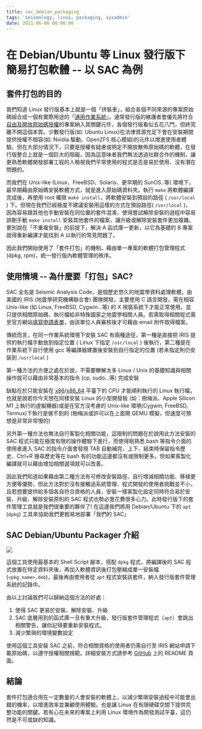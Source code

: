 ```yaml
---
title: sac_debian_packaging
tags: 'seismology, linux, packaging, sysadmin'
date: 2021-06-06 00:00:00
---
```



# 在 Debian/Ubuntu 等 Linux 發行版下簡易打包軟體 -- 以 SAC 為例

## 套件打包的目的

我們知道 Linux 發行版基本上就是一個「拼裝車」，組合各個不同來源的專案原始碼組合成一個有實際用途的「[通用作業系統](https://zh.wikipedia.org/wiki/%E6%93%8D%E4%BD%9C%E7%B3%BB%E7%BB%9F#%E9%80%9A%E7%94%A8%E4%B8%8E%E4%B8%93%E7%94%A8%E3%80%81%E5%B5%8C%E5%85%A5%E5%BC%8F)」。通常發行版的維護者會優先將符合[自由及開放原始碼授權](https://zh.wikipedia.org/wiki/%E8%87%AA%E7%94%B1%E5%8F%8A%E5%BC%80%E6%94%BE%E6%BA%90%E4%BB%A3%E7%A0%81%E8%BD%AF%E4%BB%B6)的專案納入其關鍵元件，各個發行版看似五花八門，但終究離不開這個本質。少數發行版(如: Ubuntu Linux)在法律資源充足下會在安裝期間提供授權不相容(如: Nvidia 驅動、OpenZFS 核心模組)的元件以增進使用者體驗。但在大部分情況下，只要是授權有疑慮或明定不開放散佈原始碼的軟體，在發行版整合上就是一個巨大的阻礙，因為這意味者我們無法透過社群合作的機制，讓更熟悉軟體開發部署工程的人檢視我們平常使用的程式是否是易於使用、沒有潛在問題的。

而我們在 Unix-like (Linux、FreeBSD、Solaris、更早期的 SunOS..等) 環境下，最早期藉由原始碼安裝軟體方式，就是進入原始碼資料夾。執行 `make` 將軟體編譯完成後，再使用 root 權限 `make install`，將軟體安裝到預設的路徑 ( `/usr/local` ) 下。但現在我們已經極度不建議安裝用這樣的方式在預設路徑( `/usr/local` )，因為容易跟其他也手動安裝在同位置的套件混淆，使得嘗試解除安裝的過程中容易誤刪手動 `make install` 安裝其他套件的檔案，讓升級或解除安裝套件更加複雜。更別說在「不重複安裝」的前提下，解決 A 函式庫一更新，以它為基礎的 B 專案就得重新編譯才能找到 A 以執行的常見問題了。

因此我們開始使用了「套件打包」的機制，藉由單一專案的軟體打包管理程式(dpkg, rpm)，統一發行版內軟體管理的秩序。

## 使用情境 -- 為什麼要「打包」SAC?

SAC 全名是 Seismic Analysis Code，是個歷史悠久的地震學資料處理軟體，由美國的 IRIS (地震學研究機構聯合會) 團隊開發，主要使用 C 語言開發，需在相容 Unix-like (如 Linux, FreeBSD, Cygwin...等) 的 X 視窗系統下才能正常使用，並只提供相關原始碼、執行檔給非特殊國家之地震學相關人員。若需取得相關程式需至官方網站[填寫申請表單](https://ds.iris.edu/ds/nodes/dmc/forms/sac/)，由該單位人員審核後才可藉由 email 附件取得檔案。

傳統而言，在同一作業系統環境下安裝 SAC 有兩種途徑，第一種是直接把 IRIS 提供的執行檔手動放到指定位置 ( Linux 下指定 `/usr/local` ) 後執行，第二種是在作業系統下自行使用 gcc 等編譯器建置後安裝到自行指定的位置 (若未指定則仍安裝到 `/usr/local` )

第一種方法的方便之處在於說，不需要瞭解太多 Linux / Unix 的基礎知識與相關操作就可以藉由非常基本的指令 (cp, sudo...等) 完成安裝

缺點在於只能安裝在 [x86](https://zh.wikipedia.org/zh-tw/X86)/[x86_64](https://zh.wikipedia.org/zh-tw/X86-64) 平臺下的 CPU 才能順利執行的 Linux 執行檔，也就是說若你今天想在同樣安裝 Linux 的小型開發板 (如：樹梅派、Apple Silicon M1 上執行的虛擬機器)或是在官方沒考慮的 Unix-like 環境(Cygwin, FreeBSD, Termux)下執行是做不到的 (樹梅派或許可以在上面開 QEMU 模擬，但速度可預想是非常非常慢的)

另外第一種方法也無法自行客製化相關功能，這限制的問題在於說用此方法安裝的 SAC 程式只能在極度有限的操作體驗下進行，而使得剛熟悉 bash 等指令介面的使用者進入 SAC 的指令介面會發現 TAB 自動補完、上下、結束時保留指令歷史、Ctrl+R 搜尋歷史等在 bash 有的功能這邊都沒有或限制更多。但如果客製化編譯就可以藉由增加相關選項就可以改善。

因此我們知道如果藉由第二種方法有可修改安裝路徑、自行增減相關功能、移植更方便等優勢，但此方法對於沒有接觸過系統管理、程式開發的使用者挑戰並不小，且若想要提供給多個各自符合資格的人員，安裝一樣客製化設定同時符合易於安裝、升級、解除安裝原則的 SAC 程式也勢必會花費很多心力。此時發行版下的套件管理工具就是我們很重要的夥伴了! 在這邊我們將用 Debian/Ubuntu 下的 `apt` (`dpkg`) 工具來協助我們更輕易地部署「我們的 SAC」

## SAC Debian/Ubuntu Packager 介紹

![](https://github.com/sean0921/sean0921.github.io/raw/3ef1e32d61fc62c546c6ba31ef526ccc050cc7b2/images/demo.gif)

這個工具使用最基本的 Shell Script 腳本，搭配 `dpkg` 程式，將編譯後的 SAC 程式放置在特定資料夾後，再加入軟體資訊後打包壓縮成單一安裝檔 (`<pkg_name>.deb`)，最後再由使用者從 `apt` 程式安裝該套件，納入發行版套件管理系統的記錄中。

由以上討論我們可以歸納這個方法的好處：

1. 使得 SAC 更易於安裝、解除安裝、升級
2. SAC 底層用到的函式庫一旦有重大升級，發行版套件管理程式（`apt`）會跳出相關警告，讓你記得要重新安裝程式。
3. 減少繁瑣的環境變數設定

使用這個工具安裝 SAC 之前，符合相關資格的使用者仍需自行至 IRIS 網站申請下載原始碼，以遵守授權相關規範。詳細安裝方式請參考 [GitHub](https://github.com/sean0921/sac_debian_packager) 上的 README 頁面。

## 結論

套件打包適合用在一定數量的人會安裝的軟體上，以減少繁瑣安裝過程中可能會出錯的機率，以增進效率並兼顧使用體驗。也是讓 Linux 在有限硬碟空間下提供完整功能的關鍵。若有心在未來的專案上利用 Linux 環境作為開發測試平臺，這仍然是不可或缺的知識。
